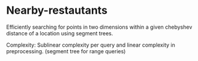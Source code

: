 # Nearby-restautants

Efficiently searching for points in two dimensions within a given chebyshev distance of a location using segment trees.

Complexity: Sublinear complexity per query and linear complexity in preprocessing. (segment tree for range queries)
